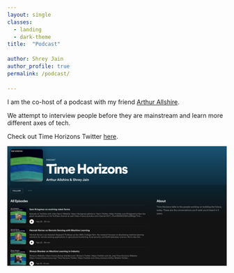 ```yaml
---
layout: single
classes:
  - landing
  - dark-theme
title:  "Podcast"

author: Shrey Jain
author_profile: true
permalink: /podcast/

---
```


I am the co-host of a podcast with my friend [Arthur Allshire](https://allshire.org).

We attempt to interview people before they are mainstream and learn more different axes of tech. 

Check out Time Horizons Twitter [here](https://twitter.com/time_horizons).

![Time Horizons](/assets/timehorizons.png)
